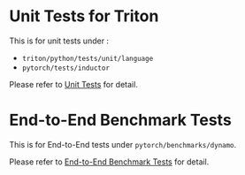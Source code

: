# Unit Tests for Triton
This is for unit tests under :
- `triton/python/tests/unit/language`
- `pytorch/tests/inductor`


Please refer to [Unit Tests](test_docs/unit_tests.md) for detail.


# End-to-End Benchmark Tests
This is for End-to-End tests under `pytorch/benchmarks/dynamo`.

Please refer to [End-to-End Benchmark Tests](test_docs/end_to_end_tests.md) for detail.
